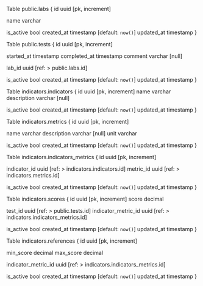 Table public.labs {
  id uuid [pk, increment]

  name varchar

  is_active bool
  created_at timestamp [default: `now()`]
  updated_at timestamp
}

Table public.tests {
  id uuid [pk, increment]

  started_at timestamp
  completed_at timestamp
  comment varchar [null]

  lab_id uuid [ref: > public.labs.id]

  is_active bool
  created_at timestamp [default: `now()`]
  updated_at timestamp
}

Table indicators.indicators {
  id uuid [pk, increment]
  name varchar
  description varchar [null]

  is_active bool
  created_at timestamp [default: `now()`]
  updated_at timestamp
}

Table indicators.metrics {
  id uuid [pk, increment]

  name varchar
  description varchar [null]
  unit varchar

  is_active bool
  created_at timestamp [default: `now()`]
  updated_at timestamp
}

Table indicators.indicators_metrics {
  id uuid [pk, increment]

  indicator_id uuid [ref: > indicators.indicators.id]
  metric_id uuid [ref: > indicators.metrics.id]

  is_active bool
  created_at timestamp [default: `now()`]
  updated_at timestamp
}

Table indicators.scores {
  id uuid [pk, increment]
  score decimal

  test_id uuid [ref: > public.tests.id]
  indicator_metric_id uuid [ref: > indicators.indicators_metrics.id]

  is_active bool
  created_at timestamp [default: `now()`]
  updated_at timestamp
}

Table indicators.references {
  id uuid [pk, increment]

  min_score decimal
  max_score decimal

  indicator_metric_id uuid [ref: > indicators.indicators_metrics.id]

  is_active bool
  created_at timestamp [default: `now()`]
  updated_at timestamp
}
